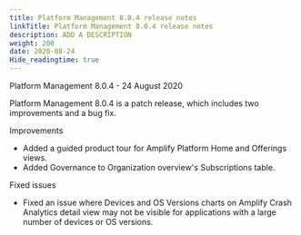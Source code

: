 ```yaml
---
title: Platform Management 8.0.4 release notes
linkTitle: Platform Management 8.0.4 release notes
description: ADD A DESCRIPTION
weight: 200
date: 2020-08-24
Hide_readingtime: true
---
```


Platform Management 8.0.4 - 24 August 2020

Platform Management 8.0.4 is a patch release, which includes two improvements and a bug fix.

Improvements

* Added a guided product tour for Amplify Platform Home and Offerings views.
* Added Governance to Organization overview's Subscriptions table.

Fixed issues

* Fixed an issue where Devices and OS Versions charts on Amplify Crash Analytics detail view may not be visible for applications with a large number of devices or OS versions.
